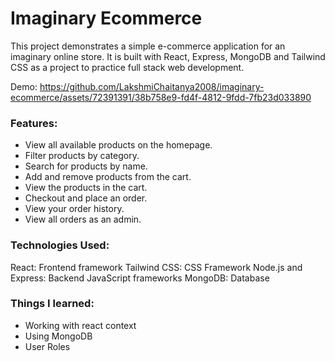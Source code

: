 # Imaginary Ecommerce

This project demonstrates a simple e-commerce application for an imaginary online store. It is built with React, Express, MongoDB and Tailwind CSS as a
project to practice full stack web development.

Demo:
https://github.com/LakshmiChaitanya2008/imaginary-ecommerce/assets/72391391/38b758e9-fd4f-4812-9fdd-7fb23d033890


### Features:
- View all available products on the homepage.
- Filter products by category.
- Search for products by name.
- Add and remove products from the cart.
- View the products in the cart.
- Checkout and place an order.
- View your order history.
- View all orders as an admin.

### Technologies Used:
React: Frontend framework
Tailwind CSS: CSS Framework
Node.js and Express: Backend JavaScript frameworks
MongoDB: Database


### Things I learned:
- Working with react context
- Using MongoDB
- User Roles
